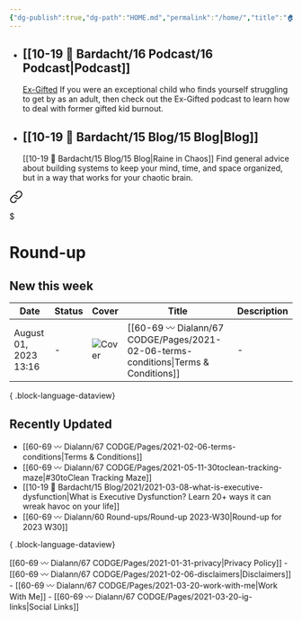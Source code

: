 ```yaml
---
{"dg-publish":true,"dg-path":"HOME.md","permalink":"/home/","title":"🏠 HOME","pinned":true,"contentClasses":"cards cards-1-1","tags":["gardenEntry"],"noteIcon":"","created":"2021-10-13","updated":"2023-07-29T23:37:45.000-04:00"}
---
```


- ## [[10-19 💢 Bardacht/16 Podcast/16 Podcast\|Podcast]]
  [Ex-Gifted](https://exgifted.com/)
  If you were an exceptional child who finds yourself struggling to get by as an adult, then check out the Ex-Gifted podcast to learn how to deal with former gifted kid burnout.

- ## [[10-19 💢 Bardacht/15 Blog/15 Blog\|Blog]]
  [[10-19 💢 Bardacht/15 Blog/15 Blog\|Raine in Chaos]]
  Find general advice about building systems to keep your mind, time, and space organized, but in a way that works for your chaotic brain.


<div class="transclusion internal-embed is-loaded"><a class="markdown-embed-link" href="/round-ups/60-round-ups/" aria-label="Open link"><svg xmlns="http://www.w3.org/2000/svg" width="24" height="24" viewBox="0 0 24 24" fill="none" stroke="currentColor" stroke-width="2" stroke-linecap="round" stroke-linejoin="round" class="svg-icon lucide-link"><path d="M10 13a5 5 0 0 0 7.54.54l3-3a5 5 0 0 0-7.07-7.07l-1.72 1.71"></path><path d="M14 11a5 5 0 0 0-7.54-.54l-3 3a5 5 0 0 0 7.07 7.07l1.71-1.71"></path></svg></a><div class="markdown-embed">

$<div class="markdown-embed-title">

# Round-up

</div>




## New this week

| Date                  | Status | Cover        | Title                                                                                  | Description |
| --------------------- | ------ | ------------ | -------------------------------------------------------------------------------------- | ----------- |
| August 01, 2023 13:16 | \-     | ![Cover](\-) | [[60-69 〰️ Dialann/67 CODGE/Pages/2021-02-06-terms-conditions\|Terms & Conditions]] | \-          |

{ .block-language-dataview}

## Recently Updated
- [[60-69 〰️ Dialann/67 CODGE/Pages/2021-02-06-terms-conditions\|Terms & Conditions]]
- [[60-69 〰️ Dialann/67 CODGE/Pages/2021-05-11-30toclean-tracking-maze\|#30toClean Tracking Maze]]
- [[10-19 💢 Bardacht/15 Blog/2021/2021-03-08-what-is-executive-dysfunction\|What is Executive Dysfunction? Learn 20+ ways it can wreak havoc on your life]]
- [[60-69 〰️ Dialann/60 Round-ups/Round-up 2023-W30\|Round-up for 2023 W30]]

{ .block-language-dataview}








</div></div>






[[60-69 〰️ Dialann/67 CODGE/Pages/2021-01-31-privacy\|Privacy Policy]] - [[60-69 〰️ Dialann/67 CODGE/Pages/2021-02-06-disclaimers\|Disclaimers]] - [[60-69 〰️ Dialann/67 CODGE/Pages/2021-03-20-work-with-me\|Work With Me]] - [[60-69 〰️ Dialann/67 CODGE/Pages/2021-03-20-ig-links\|Social Links]]